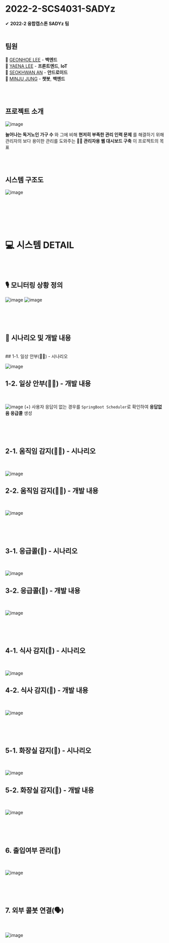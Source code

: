 # 2022-2-SCS4031-SADYz
✔ __2022-2 융합캡스톤 SADYz 팀__
<br><br>

## 팀원
 🐬 [GEONHOE LEE](https://github.com/rawfishthelgh)  - __백엔드__ <br>
 🐬 [YAENA LEE](https://github.com/yaena1223)    - __프론트엔드__, __IoT__ <br>
 🐬 [SEOKHWAN AN](https://github.com/seokhwan-an)   - __안드로이드__ <br>
 🐬 [MINJU JUNG](https://github.com/JoungMinJu) - __챗봇__, __백엔드__ <br>
 

<br><br>

## 프로젝트 소개
![image](https://user-images.githubusercontent.com/81295661/206363942-3ea42d8f-09a9-4381-8c88-b9afad12250f.png)

__늘어나는 독거노인 가구 수__ 와 그에 비해 __현저히 부족한 관리 인력 문제__ 를 해결하기 위해
관리자의 보다 용이한 관리를 도와주는 __👩‍💻 관리자용 웹 대시보드 구축__ 이 프로젝트의 목표

<br><br>

## 시스템 구조도
![image](https://user-images.githubusercontent.com/81295661/206363965-f2cdaf9e-be37-4108-8f49-907144a1d628.png)


<br><br>




<br><br>

# 💻 시스템 DETAIL

<br><br>

## 🎙 모니터링 상황 정의
![image](https://user-images.githubusercontent.com/81295661/206364006-0368169a-02c0-442d-a89a-8e9e7064aacb.png)
![image](https://user-images.githubusercontent.com/81295661/206364042-669d97d5-ac9c-4c32-b3ac-5071cfe0aa10.png)


<br><br> <br> 

## 📖 시나리오 및 개발 내용
<br> 
## 1-1. 일상 안부(🙆‍♀️) - 시나리오
<br> 

![image](https://user-images.githubusercontent.com/81295661/206364111-3bcaa775-d461-41ad-bd05-96386202df10.png)
<br> 
## 1-2. 일상 안부(🙆‍♀️) - 개발 내용
<br> 

![image](https://user-images.githubusercontent.com/81295661/206363799-ff4feb27-8b91-45ab-bc9e-19b3a99c5135.png)
(+) 사용자 응답이 없는 경우를 `SpringBoot Scheduler`로 확인하여 __응답없음 응급콜__ 생성 

<br> <br> <br> 

## 2-1. 움직임 감지(🏃‍♀️) - 시나리오
<br> 

![image](https://user-images.githubusercontent.com/81295661/206364507-5eea3af8-1758-42fd-abfe-bdaa68085b54.png)
<br> 
## 2-2. 움직임 감지(🏃‍♀️) - 개발 내용
<br> 

![image](https://user-images.githubusercontent.com/81295661/206366163-9eb70f57-d1d5-44ac-b2cb-1cb043092f72.png)


<br> <br> <br> 

## 3-1. 응급콜(🚨) - 시나리오
<br> 

![image](https://user-images.githubusercontent.com/81295661/206364530-7509ffa8-ffab-4746-be9e-4500c5f099ff.png)
<br> 
## 3-2. 응급콜(🚨) - 개발 내용
<br> 

![image](https://user-images.githubusercontent.com/81295661/206366201-0c5cad28-87d3-46b3-bae8-14c1e821e388.png)

<br> 
<br> <br> 

## 4-1. 식사 감지(🍳) - 시나리오
<br> 

![image](https://user-images.githubusercontent.com/81295661/206364561-c8222413-7d02-410e-9cce-431480781b14.png)
<br> 
## 4-2. 식사 감지(🍳) - 개발 내용
<br> 

![image](https://user-images.githubusercontent.com/81295661/206366247-b1e5df4f-3a8e-4334-9c13-2d85911e8b4f.png)


<br> <br> <br> 

## 5-1. 화장실 감지(🚽) - 시나리오
<br> 

![image](https://user-images.githubusercontent.com/81295661/206364595-41af3586-75d2-407b-9944-f8ace6f772a0.png)
<br> 
## 5-2. 화장실 감지(🚽) - 개발 내용
<br> 

![image](https://user-images.githubusercontent.com/81295661/206366343-24dba987-b749-4586-bf8d-e0f75f6c16b4.png)


<br> <br> <br> 

## 6. 출입여부 관리(🚪)
<br> 

![image](https://user-images.githubusercontent.com/81295661/206366433-2cc77433-023c-4e06-82b4-809460f8fe47.png)

<br> <br> <br> 

## 7. 외부 콜봇 연결(🗣)
<br> 

![image](https://user-images.githubusercontent.com/81295661/206366541-f9288c4a-3262-41c5-a7c3-af9de4ade460.png)


<br> 
